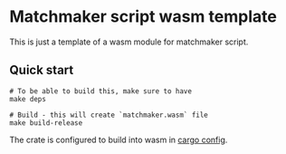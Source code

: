 # Matchmaker script wasm template

This is just a template of a wasm module for matchmaker script.

## Quick start

```shell
# To be able to build this, make sure to have
make deps

# Build - this will create `matchmaker.wasm` file
make build-release
```

The crate is configured to build into wasm in [cargo config](.cargo/config).
